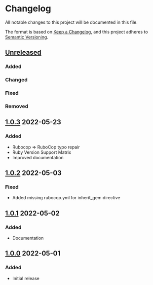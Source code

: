 # Changelog
All notable changes to this project will be documented in this file.

The format is based on [Keep a Changelog](https://keepachangelog.com/en/1.0.0/),
and this project adheres to [Semantic Versioning](https://semver.org/spec/v2.0.0.html).

## [Unreleased]
### Added

### Changed

### Fixed

### Removed

## [1.0.3] 2022-05-23
### Added
* Rubocop => RuboCop typo repair
* Ruby Version Support Matrix
* Improved documentation

## [1.0.2] 2022-05-03
### Fixed
* Added missing rubocop.yml for inherit_gem directive

## [1.0.1] 2022-05-02
### Added
* Documentation

## [1.0.0] 2022-05-01
### Added
* Initial release

[Unreleased]: https://github.com/rubocop-lts/rubocop-ruby3_0/compare/v1.0.3...HEAD
[1.0.3]: https://github.com/rubocop-lts/rubocop-ruby3_0/compare/v1.0.2...v1.0.3
[1.0.2]: https://github.com/rubocop-lts/rubocop-ruby3_0/compare/v1.0.1...v1.0.2
[1.0.1]: https://github.com/rubocop-lts/rubocop-ruby3_0/compare/v1.0.0...v1.0.1
[1.0.0]: https://github.com/rubocop-lts/rubocop-ruby3_0/compare/251b24f1147b3a42a16465663be1f08c93e8affc...v1.0.0

